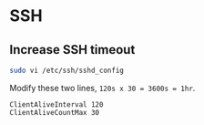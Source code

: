 # SSH

## Increase SSH timeout

```bash
sudo vi /etc/ssh/sshd_config
```

Modify these two lines, `120s x 30 = 3600s = 1hr`.

```text
ClientAliveInterval 120
ClientAliveCountMax 30
```

